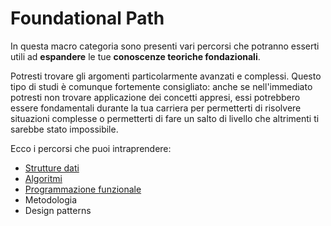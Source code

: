 # Foundational Path

In questa macro categoria sono presenti vari percorsi che potranno esserti utili ad **espandere** le tue **conoscenze teoriche fondazionali**.

Potresti trovare gli argomenti particolarmente avanzati e complessi. Questo tipo di studi è comunque fortemente consigliato: anche se nell'immediato potresti non trovare applicazione dei concetti appresi, essi potrebbero essere fondamentali durante la tua carriera per permetterti di risolvere situazioni complesse o permetterti di fare un salto di livello che altrimenti ti sarebbe stato impossibile.

Ecco i percorsi che puoi intraprendere:

- [Strutture dati](/foundational/data-structures/introduction.md)
- [Algoritmi](/foundational/algorithms/introduction.md)
- [Programmazione funzionale](/foundational/functional-programming/what-is-functional-programming.md)
- Metodologia
- Design patterns
